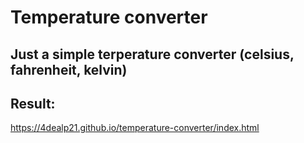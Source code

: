 # Temperature converter

## Just a simple terperature converter (celsius, fahrenheit, kelvin)

## Result:

https://4dealp21.github.io/temperature-converter/index.html
